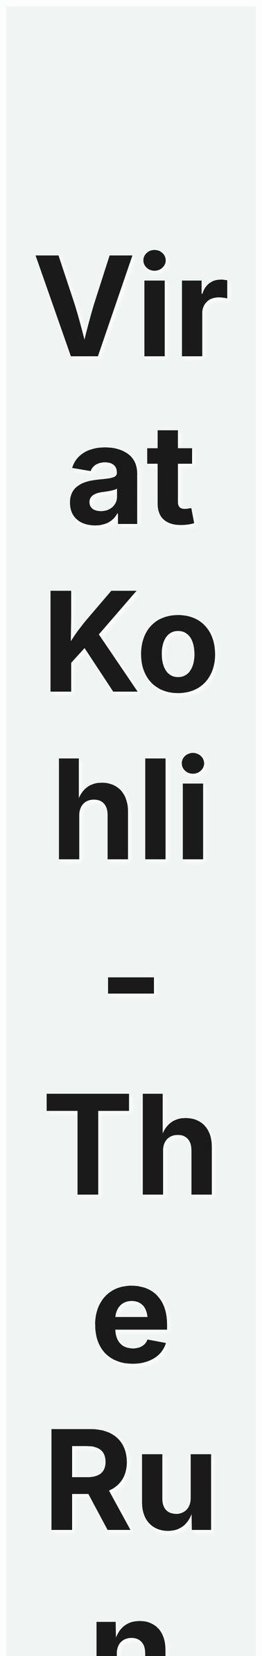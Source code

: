 <!DOCTYPE html>  
<html lang="en">  
<head>  
    <style>         
        body {  
            background-color: #f0f5f3;  
            margin: 20%;  
        }  
        #title {  
            text-align: center;  
            text-shadow: 5px 5px 10px white;  
            font-size: 8vh;  
        }  
        img {  
            display: inline-block;  
            width: 100%;  
        }     
        #caption {  
            font-size: 19px;  
            font-family:sans-serif;  
            color: black;  
        }  
        div#tribute-data {  
            background-color: rgb(46, 139, 87, 0.25);  
            box-shadow: 20px 20px 20px #96c996;  
            font-family: 'Gill Sans', 'Gill Sans MT', Calibri, 'Trebuchet MS', sans-serif;  
            padding: 25px 25px;  
            margin: 11px;  
            margin-top: 50px;  
        }  
        h1.title-vk {  
            font-size: 35px;  
            color: white;  
            text-align: center;  
            text-shadow: 5px 6px 10px black;  
        }     
    </style>  
</head>  
<body>  
    <main id="main">  
        <!-- Title of the web page tributing virat kohli -->  
        <h1 id="title">  
            Virat Kohli - The Run Machine  
        </h1>  
        <div id="img">  
            <!--Image of the Virat kohli-->  
            <img src="https://i.pinimg.com/474x/f5/1d/0a/f51d0a59def3381376fbbb99fb7c4825.jpg" alt=""> 
                Currently, Virat Kohli is the best batter in the world.  
            </small>  
        </div>  
        <div id="tribute-data">  
            <h1 class="title-vk">  
                About the Run Machine/King Kohli  
            </h1>  
<p>  
                ☛ Virat, a 13-year-old, is selected for the Delhi Under-15 team for the Polly Umrigar Trophy in October. He ends the campaign as Delhi's leading scorer.<br><br>  
                ☛ Virat is chosen for the India Under-19 team for the first time after making an impression at the youth level for Delhi. He then had a fantastic tour of England, averaging over 100 in the one-day series.<br><br>  
                ☛ In Malaysia's Under-19 World Cup, Virat led India to win and finished the competition as one of the top three run scorers. His innate leadership abilities attracted the proper kind of attention.<br><br>  
                ☛ Royal Challengers Bangalore, an IPL team, signs Virat on a youngster contract for just Rs 12.5 lakhs when he is still a minor.  
                <br><br> ☛ Virat received his maiden call-up to the Indian ODI team and participated in the entire five-match series against Sri Lanka on the road. In the fourth game of the series, he hit his first 50, a 54-run inning.   
                <br><br> ☛ When Virat got his first ODI century against Sri Lanka, 107 off 111, it was worth the wait for him to return to the national squad.  
                <br><br> ☛ Virat participated in every game of India's victorious World Cup campaign in 2011, scoring his only century against Bangladesh in the opening match. Despite the fact that he didn't exactly light up the tournament with his bat, his final-round remark to Sachin has since become legendary in cricket: "Sachin Tendulkar has carried the weight of the nation for 21 years." Time for us to carry him on our shoulders  
                <br><br> ☛ Every cricketer will answer "play Test cricket" when asked what their dream is. In 2011, Virat finally had the opportunity to play in his first Test match against the West Indies. Unfortunately for the charming lad, it was a forgettable experience as he scored just 19 runs in the two innings he played.  
                <br><br> ☛ In the fourth and final test against Australia in Adelaide, Kohli achieved his first test hundred under somewhat dramatic circumstances. He just avoided being run out when batting with Ishant Sharma and nearly ran out of partners. However, he was unable to save India. 4-0 was our series loss.  
                <br><br> ☛ Virat led India to the CB Series final in Australia with what is undoubtedly one of the best ODI efforts by an Indian batsman, hitting 133 not out against Sri Lanka off just 86 balls. Hobart witnessed one of the greatest batting performances in history as India, who was chasing 321, reached the score in 37 overs.  
                <br><br> ☛ In place of an injured MS Dhoni, Virat was selected the stand-in ODI captain when India visited the West Indies. Earlier that year, he had also been named captain of his IPL team, the Royal Challengers Bangalore.  
                <br><br> ☛ When summoned to replace an ailing MS in Australia once more, Kohli experienced his first taste of Test captaincy. In Adelaide, he celebrated by scoring centuries in both innings. In what was an exceptional  
                <br><br> ☛ In addition to purchasing a share in the IPTL team UAE Royals, Kohli expanded his interest in tennis after becoming a co-owner of ISL football club FC Goa the year before.  
                <br><br> ☛ He produced arguably his finest innings of his young career as India defeated Australia in Mohali to go to the ICC World T20 semifinals. As opposed to the lappa kind of cricket that is typically associated with 20 over cricket, his 82 off 51 balls was a magnificent effort, carved with timing and technique.  
                <br><br>   
            </p>  
        </div>  
        <br>  
    </main>  
</body>  
</html>  # OIBSIP_TASK